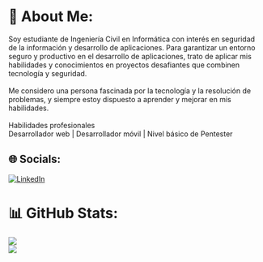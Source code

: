 # 💫 About Me:
Soy estudiante de Ingeniería Civil en Informática con interés en seguridad de la información y desarrollo de aplicaciones. Para garantizar un entorno seguro y productivo en el desarrollo de aplicaciones, trato de aplicar mis habilidades y conocimientos en proyectos desafiantes que combinen tecnología y seguridad.<br><br>Me considero una persona fascinada por la tecnología y la resolución de problemas, y siempre estoy dispuesto a aprender y mejorar en mis habilidades.<br><br>Habilidades profesionales<br>Desarrollador web | Desarrollador móvil | Nivel básico de Pentester


## 🌐 Socials:
[![LinkedIn](https://img.shields.io/badge/LinkedIn-%230077B5.svg?logo=linkedin&logoColor=white)](https://linkedin.com/in/mm0raga) 

# 📊 GitHub Stats:
![](https://github-readme-stats.vercel.app/api?username=mmogaP&theme=great-gatsby&hide_border=false&include_all_commits=false&count_private=true)<br/>
![](https://github-readme-stats.vercel.app/api/top-langs/?username=mmogaP&theme=great-gatsby&hide_border=false&include_all_commits=false&count_private=true&layout=compact)
